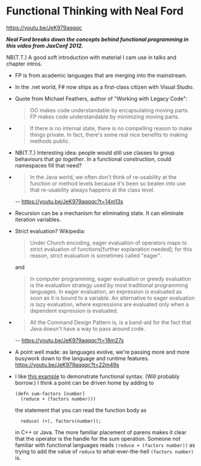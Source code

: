 # Functional Thinking with Neal Ford

https://youtu.be/JeK979aqqqc

***Neal Ford breaks down the concepts behind functional programming in this video from JaxConf 2012.***

NB(T.T.) A good soft introduction with material I cam use in talks and chapter intros.


* FP is from academic languages that are merging into the mainstream.

* In the .net world, F# now ships as a first-class citizen with Visual Studio.

* Quote from Michael Feathers, author of "Working with Legacy Code":
  > OO makes code understandable by encapsulating moving parts. FP makes code understandable by minimizing moving parts.

* > If there is no internal state, there is no compelling reason to make things private. In fact, there's some real nice benefits to making methods public.

* NB(T.T.) Interesting idea: people would still use classes to group behaviours that *go together*. In a functional construction, could namespaces fill that need?

* > In the Java world, we often don't think of re-usability at the function or method levels because it's been so beaten into use that re-usability always happens at the class level.

  -- https://youtu.be/JeK979aqqqc?t=14m13s

* Recursion can be a mechanism for eliminating state. It can eliminate iteration variables.

* Strict evaluation? Wikipedia:
  > Under Church encoding, eager evaluation of operators maps to strict evaluation of functions[further explanation needed]; for this reason, strict evaluation is sometimes called "eager".

  and

  > In computer programming, eager evaluation or greedy evaluation is the evaluation strategy used by most traditional programming languages. In eager evaluation, an expression is evaluated as soon as it is bound to a variable. An alternative to eager evaluation is lazy evaluation, where expressions are evaluated only when a dependent expression is evaluated.

* > All the Command Design Pattern is, is a band-aid for the fact that Java doesn't have a way to pass around code.

  -- https://youtu.be/JeK979aqqqc?t=18m27s

* A point well made: as languages evolve, we're passing more and more busywork down to the language and runtime features. https://youtu.be/JeK979aqqqc?t=22m49s

* I like [this example](https://youtu.be/JeK979aqqqc?t=28m39s) to demonstrate functional syntax. (Will probably borrow.) I think a point can be driven home by adding to
  ```
  (defn sum-factors [number]
    (reduce + (factors number)))
  ```
  the statement that you can read the function body as
  ```
    reduce( (+), factors(number));
  ```
  in C++ or Java. The more familiar placement of parens makes it clear that the operator is the handle for the sum operation. Someone not familiar with functional languages reads `(reduce + (factors number))` as trying to add the value of `reduce` to what-ever-the-hell `(factors number)` is.
